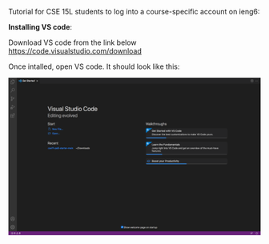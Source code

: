 Tutorial for CSE 15L students to log into a course-specific account on ieng6:

  **Installing VS code**:
  
  Download VS code from the link below
  https://code.visualstudio.com/download
  
  Once intalled, open VS code. It should look like this:
  
  ![Image](VSCODE.png)
    
   
